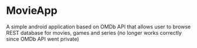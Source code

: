 # MovieApp
A simple android application based on OMDb API that allows user to browse REST database for movies, games and series (no longer works correctly since OMDb API went private)
